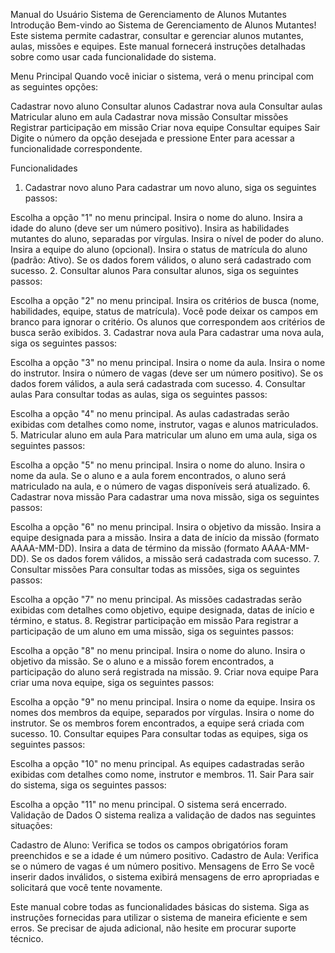 Manual do Usuário
Sistema de Gerenciamento de Alunos Mutantes
Introdução
Bem-vindo ao Sistema de Gerenciamento de Alunos Mutantes! Este sistema permite cadastrar, consultar e gerenciar alunos mutantes, aulas, missões e equipes. Este manual fornecerá instruções detalhadas sobre como usar cada funcionalidade do sistema.

Menu Principal
Quando você iniciar o sistema, verá o menu principal com as seguintes opções:

Cadastrar novo aluno
Consultar alunos
Cadastrar nova aula
Consultar aulas
Matricular aluno em aula
Cadastrar nova missão
Consultar missões
Registrar participação em missão
Criar nova equipe
Consultar equipes
Sair
Digite o número da opção desejada e pressione Enter para acessar a funcionalidade correspondente.

Funcionalidades
1. Cadastrar novo aluno
Para cadastrar um novo aluno, siga os seguintes passos:

Escolha a opção "1" no menu principal.
Insira o nome do aluno.
Insira a idade do aluno (deve ser um número positivo).
Insira as habilidades mutantes do aluno, separadas por vírgulas.
Insira o nível de poder do aluno.
Insira a equipe do aluno (opcional).
Insira o status de matrícula do aluno (padrão: Ativo).
Se os dados forem válidos, o aluno será cadastrado com sucesso.
2. Consultar alunos
Para consultar alunos, siga os seguintes passos:

Escolha a opção "2" no menu principal.
Insira os critérios de busca (nome, habilidades, equipe, status de matrícula). Você pode deixar os campos em branco para ignorar o critério.
Os alunos que correspondem aos critérios de busca serão exibidos.
3. Cadastrar nova aula
Para cadastrar uma nova aula, siga os seguintes passos:

Escolha a opção "3" no menu principal.
Insira o nome da aula.
Insira o nome do instrutor.
Insira o número de vagas (deve ser um número positivo).
Se os dados forem válidos, a aula será cadastrada com sucesso.
4. Consultar aulas
Para consultar todas as aulas, siga os seguintes passos:

Escolha a opção "4" no menu principal.
As aulas cadastradas serão exibidas com detalhes como nome, instrutor, vagas e alunos matriculados.
5. Matricular aluno em aula
Para matricular um aluno em uma aula, siga os seguintes passos:

Escolha a opção "5" no menu principal.
Insira o nome do aluno.
Insira o nome da aula.
Se o aluno e a aula forem encontrados, o aluno será matriculado na aula, e o número de vagas disponíveis será atualizado.
6. Cadastrar nova missão
Para cadastrar uma nova missão, siga os seguintes passos:

Escolha a opção "6" no menu principal.
Insira o objetivo da missão.
Insira a equipe designada para a missão.
Insira a data de início da missão (formato AAAA-MM-DD).
Insira a data de término da missão (formato AAAA-MM-DD).
Se os dados forem válidos, a missão será cadastrada com sucesso.
7. Consultar missões
Para consultar todas as missões, siga os seguintes passos:

Escolha a opção "7" no menu principal.
As missões cadastradas serão exibidas com detalhes como objetivo, equipe designada, datas de início e término, e status.
8. Registrar participação em missão
Para registrar a participação de um aluno em uma missão, siga os seguintes passos:

Escolha a opção "8" no menu principal.
Insira o nome do aluno.
Insira o objetivo da missão.
Se o aluno e a missão forem encontrados, a participação do aluno será registrada na missão.
9. Criar nova equipe
Para criar uma nova equipe, siga os seguintes passos:

Escolha a opção "9" no menu principal.
Insira o nome da equipe.
Insira os nomes dos membros da equipe, separados por vírgulas.
Insira o nome do instrutor.
Se os membros forem encontrados, a equipe será criada com sucesso.
10. Consultar equipes
Para consultar todas as equipes, siga os seguintes passos:

Escolha a opção "10" no menu principal.
As equipes cadastradas serão exibidas com detalhes como nome, instrutor e membros.
11. Sair
Para sair do sistema, siga os seguintes passos:

Escolha a opção "11" no menu principal.
O sistema será encerrado.
Validação de Dados
O sistema realiza a validação de dados nas seguintes situações:

Cadastro de Aluno: Verifica se todos os campos obrigatórios foram preenchidos e se a idade é um número positivo.
Cadastro de Aula: Verifica se o número de vagas é um número positivo.
Mensagens de Erro
Se você inserir dados inválidos, o sistema exibirá mensagens de erro apropriadas e solicitará que você tente novamente.

Este manual cobre todas as funcionalidades básicas do sistema. Siga as instruções fornecidas para utilizar o sistema de maneira eficiente e sem erros. Se precisar de ajuda adicional, não hesite em procurar suporte técnico.
